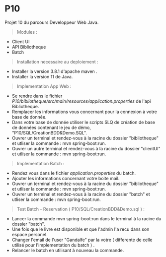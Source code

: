 # P10
 
 <addr> Projet 10 du parcours Developpeur Web Java. 

 
> Modules : 
 
  * Client UI 
  * API Bibliotheque 
  * Batch 
 
 > Installation necessaire au deploiement : 
  * Installer la version 3.8.1 d'apache maven . 
  * Installer la version 11 de Java. 
 
  
 > Implementation App Web : 
 
  * Se rendre dans le fichier *P10/bibliotheque/src/main/resources/application.properties* de l'api Bibliotheque. 
  * Remplacer les informations vous concernant pour la connexion à votre base de donnée. 
  * Dans votre base de donnée utiliser le scripts SLQ de création de base de données contenant le jeu de démo,
    "P10/SQL/CreationBDD&Demo.SQL". 
  * Ouvrer un terminal et rendez-vous à la racine du dossier "bibliotheque" et utliser la commande : mvn spring-boot:run.
  * Ouvrer un autre terminal et rendez-vous à la racine du dossier "clientUI" et utliser la commande : mvn spring-boot:run.
 
 > Implementation Batch : 
 
  * Rendez vous dans le fichier *application.properties* du batch.
  * Ajouter les informations concernant votre boite mail.
  * Ouvrer un terminal et rendez-vous à la racine du dossier "bibliotheque" et utliser la commande : mvn spring-boot:run.
  * Ouvrer un terminal et rendez-vous à la racine du dossier "batch" et utliser la commande : mvn spring-boot:run.
 
 
   > Test Batch - Reservation ( P10/SQL/CreationBDD&Demo.sql )  : 
 
 *  Lancer la commande mvn spring-boot:run dans le terminal à la racine du dossier "batch".
 * Une fois que le livre est disponible et que l'admin l'a recu dans son espace personel. 
 * Changer l'email de l'user "Gandalfe" par la votre ( differente de celle utilisé pour l'implementation du batch ) . 
 * Relancer le batch en utilisant à nouveau la commande. 
 
 
 
 
